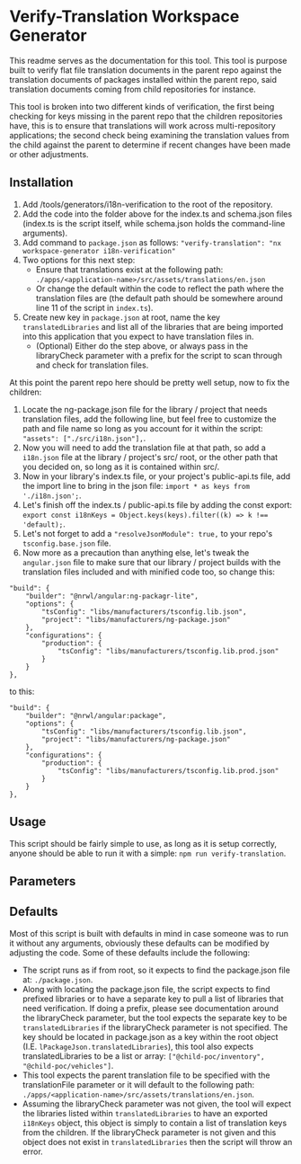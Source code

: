 # Verify-Translation Workspace Generator

This readme serves as the documentation for this tool. This tool is purpose built to verify flat file translation documents in the parent repo against the translation documents of packages installed within the parent repo, said translation documents coming from child repositories for instance.

This tool is broken into two different kinds of verification, the first being checking for keys missing in the parent repo that the children repositories have, this is to ensure that translations will work across multi-repository applications; the second check being examining the translation values from the child against the parent to determine if recent changes have been made or other adjustments.

## Installation

1. Add /tools/generators/i18n-verification to the root of the repository.
1. Add the code into the folder above for the index.ts and schema.json files (index.ts is the script itself, while schema.json holds the command-line arguments).
1. Add command to `package.json` as follows: `"verify-translation": "nx workspace-generator i18n-verification"`
1. Two options for this next step:
    - Ensure that translations exist at the following path: `./apps/<application-name>/src/assets/translations/en.json`
    - Or change the default within the code to reflect the path where the translation files are (the default path should be somewhere around line 11 of the script in `index.ts`).
1. Create new key in `package.json` at root, name the key `translatedLibraries` and list all of the libraries that are being imported into this application that you expect to have translation files in.
    - (Optional) Either do the step above, or always pass in the libraryCheck parameter with a prefix for the script to scan through and check for translation files.

At this point the parent repo here should be pretty well setup, now to fix the children:

1. Locate the ng-package.json file for the library / project that needs translation files, add the following line, but feel free to customize the path and file name so long as you account for it within the script: `"assets": ["./src/i18n.json"],`.
1. Now you will need to add the translation file at that path, so add a `i18n.json` file at the library / project's src/ root, or the other path that you decided on, so long as it is contained within src/.
1. Now in your library's index.ts file, or your project's public-api.ts file, add the import line to bring in the json file: `import * as keys from './i18n.json';`.
1. Let's finish off the index.ts / public-api.ts file by adding the const export: `export const i18nKeys = Object.keys(keys).filter((k) => k !== 'default);`.
1. Let's not forget to add a `"resolveJsonModule": true,` to your repo's `tsconfig.base.json` file.
1. Now more as a precaution than anything else, let's tweak the `angular.json` file to make sure that our library / project builds with the translation files included and with minified code too, so change this:

```
"build": {
    "builder": "@nrwl/angular:ng-packagr-lite",
    "options": {
        "tsConfig": "libs/manufacturers/tsconfig.lib.json",
        "project": "libs/manufacturers/ng-package.json"
    },
    "configurations": {
        "production": {
            "tsConfig": "libs/manufacturers/tsconfig.lib.prod.json"
        }
    }
},
```

to this:

```
"build": {
    "builder": "@nrwl/angular:package",
    "options": {
        "tsConfig": "libs/manufacturers/tsconfig.lib.json",
        "project": "libs/manufacturers/ng-package.json"
    },
    "configurations": {
        "production": {
            "tsConfig": "libs/manufacturers/tsconfig.lib.prod.json"
        }
    }
},
```

## Usage

This script should be fairly simple to use, as long as it is setup correctly, anyone should be able to run it with a simple: `npm run verify-translation`.

## Parameters

## Defaults

Most of this script is built with defaults in mind in case someone was to run it without any arguments, obviously these defaults can be modified by adjusting the code. Some of these defaults include the following:

-   The script runs as if from root, so it expects to find the package.json file at: `./package.json`.
-   Along with locating the package.json file, the script expects to find prefixed libraries or to have a separate key to pull a list of libraries that need verification. If doing a prefix, please see documentation around the libraryCheck parameter, but the tool expects the separate key to be `translatedLibraries` if the libraryCheck parameter is not specified. The key should be located in package.json as a key within the root object (I.E. `lPackageJson.translatedLibraries`), this tool also expects translatedLibraries to be a list or array: `["@child-poc/inventory", "@child-poc/vehicles"]`.
-   This tool expects the parent translation file to be specified with the translationFile parameter or it will default to the following path: `./apps/<application-name>/src/assets/translations/en.json`.
-   Assuming the libraryCheck parameter was not given, the tool will expect the libraries listed within `translatedLibraries` to have an exported `i18nKeys` object, this object is simply to contain a list of translation keys from the children. If the libraryCheck parameter is not given and this object does not exist in `translatedLibraries` then the script will throw an error.
